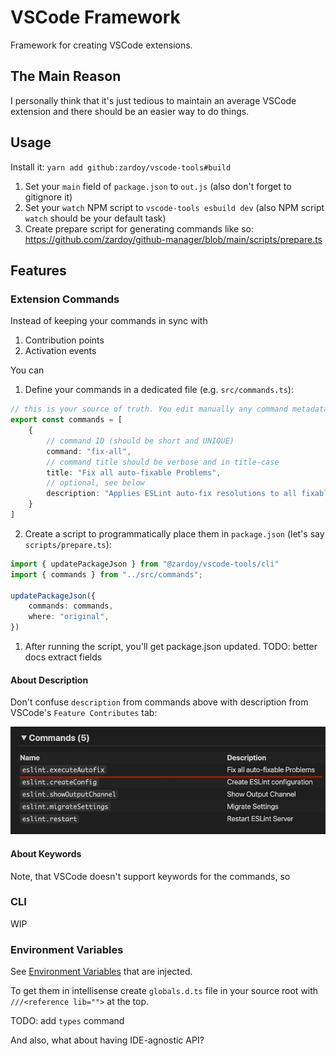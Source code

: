 # VSCode Framework

Framework for creating VSCode extensions.

## The Main Reason

I personally think that it's just tedious to maintain an average VSCode extension and there should be an easier way to do things.

<!-- The standard `vscode` module just slows me down. -->

## Usage

Install it: `yarn add github:zardoy/vscode-tools#build`

1. Set your `main` field of `package.json` to `out.js` (also don't forget to gitignore it)
2. Set your `watch` NPM script to `vscode-tools esbuild dev` (also NPM script `watch` should be your default task)
3. Create prepare script for generating commands like so: https://github.com/zardoy/github-manager/blob/main/scripts/prepare.ts

## Features

### Extension Commands

Instead of keeping your commands in sync with

1. Contribution points
2. Activation events

You can

1. Define your commands in a dedicated file (e.g. `src/commands.ts`):

```ts
// this is your source of truth. You edit manually any command metadata only here
export const commands = [
    {
        // command ID (should be short and UNIQUE)
        command: "fix-all",
        // command title should be verbose and in title-case
        title: "Fix all auto-fixable Problems",
        // optional, see below
        description: "Applies ESLint auto-fix resolutions to all fixable problems"
    }
]
```

2. Create a script to programmatically place them in `package.json` (let's say `scripts/prepare.ts`):

```ts
import { updatePackageJson } from "@zardoy/vscode-tools/cli"
import { commands } from "../src/commands";

updatePackageJson({
    commands: commands,
    where: "original",
})
```

1. After running the script, you'll get package.json updated.
TODO: better docs extract fields

#### About Description

Don't confuse `description` from commands above with description from VSCode's `Feature Contributes` tab:

![VSCode-Feature-Contributes](media/vscode-contribution-points.png)

#### About Keywords

Note, that VSCode doesn't support keywords for the commands, so

### CLI

WIP

### Environment Variables

See [Environment Variables](build/client.d.ts) that are injected.

To get them in intellisense create `globals.d.ts` file in your source root with `///<reference lib="">` at the top.

TODO: add `types` command

And also, what about having IDE-agnostic API?
